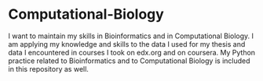 # Computational-Biology
I want to maintain my skills in Bioinformatics and in Computational Biology. I am applying my knowledge and skills
to the data I used for my thesis and data I encountered in courses I took on edx.org and on coursera. My Python practice related to
Bioinformatics and to Computational Biology is included in this repository as well.

